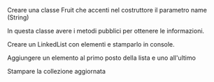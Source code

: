 Creare una classe Fruit che accenti nel costruttore il parametro name (String)

In questa classe avere i metodi pubblici per ottenere le informazioni.

Creare un LinkedList con elementi e stamparlo in console.

Aggiungere un elemento al primo posto della lista e uno all'ultimo

Stampare la collezione aggiornata
